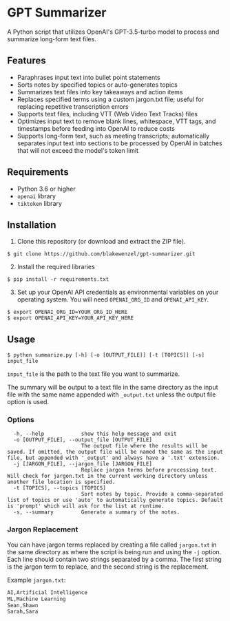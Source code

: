 # GPT Summarizer

A Python script that utilizes OpenAI's GPT-3.5-turbo model to process and summarize long-form text files.

## Features
* Paraphrases input text into bullet point statements
* Sorts notes by specified topics or auto-generates topics
* Summarizes text files into key takeaways and action items
* Replaces specified terms using a custom jargon.txt file; useful for replacing repetitive transcription errors
* Supports text files, including VTT (Web Video Text Tracks) files
* Optimizes input text to remove blank lines, whitespace, VTT tags, and timestamps before feeding into OpenAI to reduce costs
* Supports long-form text, such as meeting transcripts; automatically separates input text into sections to be processed by OpenAI in batches that will not exceed the model's token limit


## Requirements

* Python 3.6 or higher
* `openai` library
* `tiktoken` library

## Installation

1. Clone this repository (or download and extract the ZIP file).
```shell
$ git clone https://github.com/blakewenzel/gpt-summarizer.git
```

2. Install the required libraries
```shell
$ pip install -r requirements.txt
```

3. Set up your OpenAI API credentials as environmental variables on your operating system. You will need `OPENAI_ORG_ID` and `OPENAI_API_KEY`.
```shell
$ export OPENAI_ORG_ID=YOUR_ORG_ID_HERE
$ export OPENAI_API_KEY=YOUR_API_KEY_HERE
```

## Usage
```shell
$ python summarize.py [-h] [-o [OUTPUT_FILE]] [-t [TOPICS]] [-s] input_file
```

`input_file` is the path to the text file you want to summarize.

The summary will be output to a text file in the same directory as the input file with the same name appended with `_output.txt` unless the output file option is used.

### Options
```shell
  -h, --help            show this help message and exit
  -o [OUTPUT_FILE], --output_file [OUTPUT_FILE]
                        The output file where the results will be saved. If omitted, the output file will be named the same as the input file, but appended with '_output' and always have a '.txt' extension.
  -j [JARGON_FILE], --jargon_file [JARGON_FILE]
                        Replace jargon terms before processing text. Will check for jargon.txt in the current working directory unless another file location is specified.
  -t [TOPICS], --topics [TOPICS]
                        Sort notes by topic. Provide a comma-separated list of topics or use 'auto' to automatically generate topics. Default is 'prompt' which will ask for the list at runtime.
  -s, --summary         Generate a summary of the notes.
```


### Jargon Replacement

You can have jargon terms replaced by creating a file called `jargon.txt` in the same directory as where the script is being run and using the `-j` option. Each line should contain two strings separated by a comma. The first string is the jargon term to replace, and the second string is the replacement.

Example `jargon.txt`:
```txt
AI,Artificial Intelligence
ML,Machine Learning
Sean,Shawn
Sarah,Sara
```
